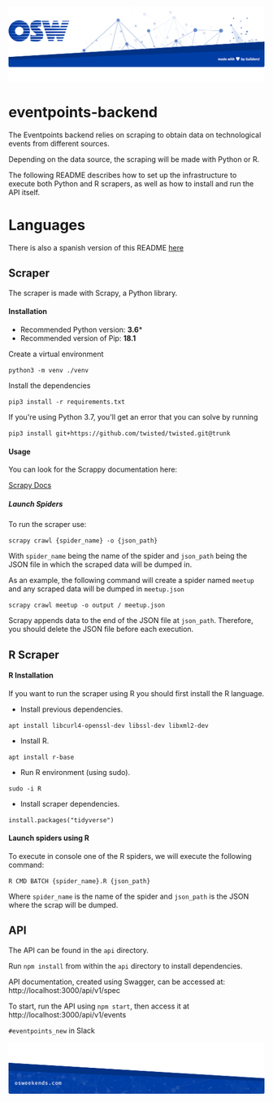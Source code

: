 ![header](https://github.com/OSWeekends/agile-project-template/raw/master/other/img/OSW-project-GitHub-template-header.jpg)

# eventpoints-backend

The Eventpoints backend relies on scraping to obtain data on technological events from different sources.

Depending on the data source, the scraping will be made with Python or R.

The following README describes how to set up the infrastructure to execute both Python and R scrapers, as well as how to install and run the API itself.

# Languages

There is also a spanish version of this README [here](https://github.com/OSWeekends/eventpoints-backend/blob/master/README.md)

## Scraper

The scraper is made with Scrapy, a Python library.

#### Installation

* Recommended Python version: **3.6***
* Recommended version of Pip: **18.1**

Create a virtual environment

`python3 -m venv ./venv`

Install the dependencies

`pip3 install -r requirements.txt`

If you're using Python 3.7, you'll get an error that you can solve by running

`pip3 install git+https://github.com/twisted/twisted.git@trunk`

#### Usage

You can look for the Scrappy documentation here:

[Scrapy Docs](https://doc.scrapy.org/en/latest/)

##### Launch Spiders

To run the scraper use:

`scrapy crawl {spider_name} -o {json_path}`

With `spider_name` being the name of the spider and `json_path` being the JSON file in which the scraped data will be dumped in.

As an example, the following command will create a spider named `meetup` and any scraped data will be dumped in `meetup.json`

`scrapy crawl meetup -o output / meetup.json`

Scrapy appends data to the end of the JSON file at `json_path`. Therefore, you should delete the JSON file before each execution.

## R Scraper

#### R Installation

If you want to run the scraper using R you should first install the R language.

* Install previous dependencies.

`apt install libcurl4-openssl-dev libssl-dev libxml2-dev`

* Install R.

`apt install r-base`

* Run R environment (using sudo).

`sudo -i R`

* Install scraper dependencies.

`install.packages("tidyverse")`

#### Launch spiders using R

To execute in console one of the R spiders, we will execute the following command:

`R CMD BATCH {spider_name}.R {json_path}`

Where `spider_name` is the name of the spider and `json_path` is the JSON where the scrap will be dumped.


## API

The API can be found in the `api` directory.

Run `npm install` from within the `api` directory to install dependencies.

API documentation, created using Swagger, can be accessed at: http://localhost:3000/api/v1/spec

To start, run the API using `npm start`, then access it at http://localhost:3000/api/v1/events

`#eventpoints_new` in Slack

![footer](https://github.com/OSWeekends/agile-project-template/raw/master/other/img/OSW-project-GitHub-template-footer.jpg)
